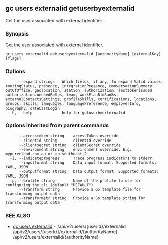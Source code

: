 ## gc users externalid getuserbyexternalid

Get the user associated with external identifier.

### Synopsis

Get the user associated with external identifier.

```
gc users externalid getuserbyexternalid [authorityName] [externalKey] [flags]
```

### Options

```
      --expand strings   Which fields, if any, to expand Valid values: routingStatus, presence, integrationPresence, conversationSummary, outOfOffice, geolocation, station, authorization, lasttokenissued, authorization.unusedRoles, team, workPlanBidRanks, externalContactsSettings, profileSkills, certifications, locations, groups, skills, languages, languagePreference, employerInfo, biography, dateLastLogin
  -h, --help             help for getuserbyexternalid
```

### Options inherited from parent commands

```
      --accesstoken string    accessToken override
      --clientid string       clientId override
      --clientsecret string   clientSecret override
      --environment string    environment override. E.g. mypurecloud.com.au or ap-southeast-2
  -i, --indicateprogress      Trace progress indicators to stderr
      --inputformat string    Data input format. Supported formats: YAML, JSON
      --outputformat string   Data output format. Supported formats: YAML, JSON
  -p, --profile string        Name of the profile to use for configuring the cli (default "DEFAULT")
      --transform string      Provide a Go template file for transforming output data
      --transformstr string   Provide a Go template string for transforming output data
```

### SEE ALSO

* [gc users externalid](gc_users_externalid.html)	 - /api/v2/users/{userId}/externalid /api/v2/users/{userId}/externalid/{authorityName} /api/v2/users/externalid/{authorityName}


